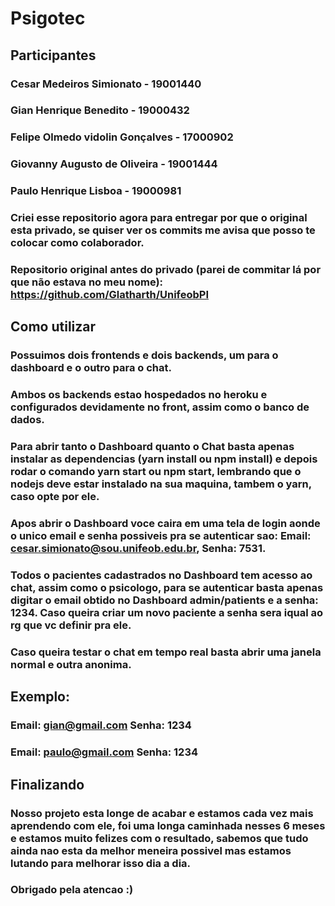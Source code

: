 # Psigotec

## Participantes

### Cesar Medeiros Simionato - 19001440
### Gian Henrique Benedito - 19000432
### Felipe Olmedo vidolin Gonçalves - 17000902
### Giovanny Augusto de Oliveira - 19001444
### Paulo Henrique Lisboa - 19000981

### Criei esse repositorio agora para entregar por que o original esta privado, se quiser ver os commits me avisa que posso te colocar como colaborador.

### Repositorio original antes do privado (parei de commitar lá por que não estava no meu nome): https://github.com/Glatharth/UnifeobPI

## Como utilizar

### Possuimos dois frontends e dois backends, um para o dashboard e o outro para o chat.
### Ambos os backends estao hospedados no heroku e configurados devidamente no front, assim como o banco de dados.
### Para abrir tanto o Dashboard quanto o Chat basta apenas instalar as dependencias (yarn install ou npm install) e depois rodar o comando yarn start ou npm start, lembrando que o nodejs deve estar instalado na sua maquina, tambem o yarn, caso opte por ele.
### Apos abrir o Dashboard voce caira em uma tela de login aonde o unico email e senha possiveis pra se autenticar sao: Email: cesar.simionato@sou.unifeob.edu.br, Senha: 7531.
### Todos o pacientes cadastrados no Dashboard tem acesso ao chat, assim como o psicologo, para se autenticar basta apenas digitar o email obtido no Dashboard admin/patients e a senha: 1234. Caso queira criar um novo paciente a senha sera iqual ao rg que vc definir pra ele.
### Caso queira testar o chat em tempo real basta abrir uma janela normal e outra anonima.
## Exemplo:
### Email: gian@gmail.com Senha: 1234
### Email: paulo@gmail.com Senha: 1234

## Finalizando

### Nosso projeto esta longe de acabar e estamos cada vez mais aprendendo com ele, foi uma longa caminhada nesses 6 meses e estamos muito felizes com o resultado, sabemos que tudo ainda nao esta da melhor meneira possivel mas estamos lutando para melhorar isso dia a dia.

### Obrigado pela atencao :)


